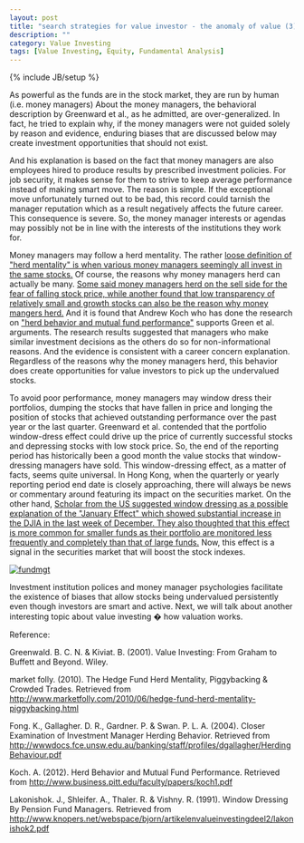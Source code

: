 ```yaml
---
layout: post
title: "search strategies for value investor - the anomaly of value (3)"
description: ""
category: Value Investing
tags: [Value Investing, Equity, Fundamental Analysis]
---
```

{% include JB/setup %}

As powerful as the funds are in the stock market, they are run by human (i.e. money managers) About the money managers, the behavioral description by Greenward et al., as he admitted, are over-generalized. In fact, he tried to explain why, if the money managers were not guided solely by reason and evidence, enduring biases that are discussed below may create investment opportunities that should not exist.

And his explanation is based on the fact that money managers are also employees hired to produce results by prescribed investment policies. For job security, it makes sense for them to strive to keep average performance instead of making smart move. The reason is simple. If the exceptional move unfortunately turned out to be bad, this record could tarnish the manager reputation which as a result negatively affects the future career. This consequence is severe. So, the money manager interests or agendas may possibly not be in line with the interests of the institutions they work for.

Money managers may follow a herd mentality. The rather [loose definition of "herd mentality" is when various money managers seemingly all invest in the same stocks.]( http://www.marketfolly.com/2010/06/hedge-fund-herd-mentality-piggybacking.html)  Of course, the reasons why money managers herd can actually be many. [Some said money managers herd on the sell side for the fear of falling stock price, while another found that low transparency of relatively small and growth stocks can also be the reason why money mangers herd.]( http://wwwdocs.fce.unsw.edu.au/banking/staff/profiles/dgallagher/HerdingBehaviour.pdf) And it is found that Andrew Koch who has done the research on ["herd behavior and mutual fund performance"]( http://www.business.pitt.edu/faculty/papers/koch1.pdf) supports Green et al. arguments. The research results suggested that managers who make similar investment decisions as the others do so for non-informational reasons. And the evidence is consistent with a career concern explanation. Regardless of the reasons why the money managers herd, this behavior does create opportunities for value investors to pick up the undervalued stocks.

To avoid poor performance, money managers may window dress their portfolios, dumping the stocks that have fallen in price and longing the position of stocks that achieved outstanding performance over the past year or the last quarter. Greenward et al. contended that the portfolio window-dress effect could drive up the price of currently successful stocks and depressing stocks with low stock price. So, the end of the reporting period has historically been a good month the value stocks that window-dressing managers have sold. This window-dressing effect, as a matter of facts, seems quite universal. In Hong Kong, when the quarterly or yearly reporting period end date is closely approaching, there will always be news or commentary around featuring its impact on the securities market. On the other hand, [Scholar from the US suggested window dressing as a possible explanation of the "January Effect" which showed substantial increase in the DJIA in the last week of December. They also thoughted that this effect is more common for smaller funds as their portfolio are monitored less frequently and completely than that of large funds.]( http://www.knopers.net/webspace/bjorn/artikelenvalueinvestingdeel2/lakonishok2.pdf) Now, this effect is a signal in the securities market that will boost the stock indexes.

[![fundmgt](http://ryancheng.s3.amazonaws.com/Linear%20Programming/fundmgt.jpg)](http://www.google.com/imgres?um=1&hl=en&rlz=1C1GGGE_enHK411&biw=1024&bih=677&tbm=isch&tbnid=AQG-RdsaDOxpsM:&imgrefurl=http://www.mrbestguide.com/the-rewards-of-hard-cash-flow-and-doing-work-funds-management/&docid=wwmla_hHSPnX3M&imgurl=http://www.mrbestguide.com/wp-content/uploads/2011/03/Funds-Management.jpg&w=390&h=260&ei=eoFgULPpFMaYiAeli4HQAQ&zoom=1&iact=hc&vpx=364&vpy=188&dur=343&hovh=151&hovw=204&tx=107&ty=73&sig=115733308527216250789&page=2&tbnh=151&tbnw=204&start=12&ndsp=17&ved=1t:429,r:1,s:12,i:117)

Investment institution polices and money manager psychologies facilitate the existence of biases that allow stocks being undervalued persistently even though investors are smart and active. Next, we will talk about another interesting topic about value investing � how valuation works.

Reference:

Greenwald. B. C. N. & Kiviat. B. (2001). Value Investing: From Graham to Buffett and Beyond. Wiley.

market folly. (2010). The Hedge Fund Herd Mentality, Piggybacking & Crowded Trades. Retrieved from
http://www.marketfolly.com/2010/06/hedge-fund-herd-mentality-piggybacking.html

Fong. K., Gallagher. D. R., Gardner. P. & Swan. P. L. A. (2004). Closer Examination of Investment Manager Herding Behavior. Retrieved from
http://wwwdocs.fce.unsw.edu.au/banking/staff/profiles/dgallagher/HerdingBehaviour.pdf

Koch. A. (2012). Herd Behavior and Mutual Fund Performance. Retrieved from http://www.business.pitt.edu/faculty/papers/koch1.pdf

Lakonishok. J., Shleifer. A., Thaler. R. & Vishny. R. (1991). Window Dressing By Pension Fund Managers. Retrieved from http://www.knopers.net/webspace/bjorn/artikelenvalueinvestingdeel2/lakonishok2.pdf
